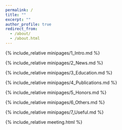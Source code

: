 ```yaml
---
permalink: /
title: ""
excerpt: ""
author_profile: true
redirect_from: 
  - /about/
  - /about.html
---
```


<span class='anchor' id='about-me'></span>
{% include_relative minipages/1_Intro.md %}

{% include_relative minipages/2_News.md %}

{% include_relative minipages/3_Education.md %}

{% include_relative minipages/4_Publications.md %}

{% include_relative minipages/5_Honors.md %}

{% include_relative minipages/6_Others.md %}

{% include_relative minipages/7_Useful.md %}

{% include_relative meeting.html %}
